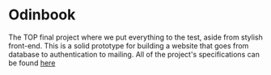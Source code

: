 # Odinbook

The TOP final project where we put everything to the test, aside from stylish front-end.
This is a solid prototype for building a website that goes from database to authentication to mailing.
All of the project's specifications can be found [here](https://www.theodinproject.com/lessons/ruby-on-rails-rails-final-project)